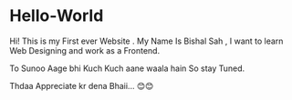 # Hello-World
Hi! This is my First ever  Website . 
My Name Is Bishal Sah , I want to learn Web Designing and work as a Frontend.


To Sunoo Aage bhi Kuch Kuch aane waala hain So stay Tuned.

Thdaa Appreciate kr dena Bhaii...
😊😊
